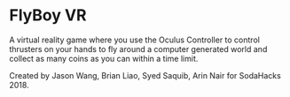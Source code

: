 # FlyBoy VR

A virtual reality game where you use the Oculus Controller to control thrusters on your hands to fly around a computer generated world and collect as many coins as you can within a time limit.

Created by Jason Wang, Brian Liao, Syed Saquib, Arin Nair for SodaHacks 2018.